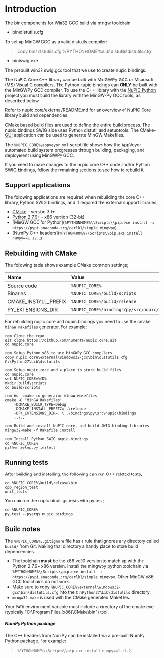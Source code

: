 # Introduction

The bin components for Win32 GCC build via mingw toolchain

- bin/distutils.cfg

 To set up MinGW GCC as a valid distutils compiler:

 > Copy bin/ distutils.cfg %PYTHONHOME%\Lib\distutils\distutils.cfg


- bin/swig.exe

 The prebuilt win32 swig.gcc tool that we use to create nupic bindings.


The NuPIC Core C++ library can be built with MinGWPy GCC or Microsoft (MS) Visual C compilers. The Python nupic.bindings can **ONLY** be built with the MinGWPy GCC compiler. To use the C++ library with the [NuPIC Python](https://github.com/numenta/nupic) project you must build the library with the MinGW-Py GCC tools, as described below.

Refer to nupic.core/external/README.md for an overview of NuPIC Core library build and dependencies.

CMake based build files are used to define the entire build process. The nupic.bindings SWIG side uses Python distutil and setuptools. The [CMake-GUI](http://www.cmake.org/) application _can_ be used to generate MinGW Makefiles.

The `%NUPIC_CORE%\appveyor.yml` script file shows how the AppVeyor automated build system progresses through building, packaging, and deployment using MinGWPy GCC.

If you need to make changes to the nupic.core C++ code and/or Python SWIG bindings, follow the remaining sections to see how to rebuild it.

## Support applications

The following applications are required when rebuilding the core C++ library, Python SWIG bindings, and if required the external support libraries;

- [CMake](http://www.cmake.org/) - version 3.1+
- [Python 2.7.9+](https://www.python.org/downloads/windows/) - x86 version (32-bit)
- [MinGW GCC for Python](`%PYTHONHOME%\\Scripts\\pip.exe install -i https://pypi.anaconda.org/carlkl/simple mingwpy`)
- [NumPy C++ headers](`%PYTHONHOME%\\Scripts\\pip.exe install numpy==1.12.1`)

## Rebuilding with CMake

The following table shows example CMake common settings;

<center>

| Name | Value |
|:---- |:----- |
| Source code | `%NUPIC_CORE%` |
| Binaries | `%NUPIC_CORE%/build/scripts` |
| CMAKE_INSTALL_PREFIX | `%NUPIC_CORE%/build/release` |
| PY_EXTENSIONS_DIR | `%NUPIC_CORE%/bindings/py/src/nupic/bindings` |

</center>

For rebuilding nupic.core and nupic.bindings you need to use the cmake `MinGW Makefiles` generator. For example;

```
rem Clone the repo
git clone https://github.com/numenta/nupic.core.git
cd nupic.core

rem Setup Python x86 to use MinGWPy GCC compilers
copy nupic.core\external\windows32-gcc\bin\distutils.cfg C:\Python27\Lib\distutils

rem Setup nupic.core and a place to store build files
cd nupic.core
set NUPIC_CORE=%CD%
mkdir build\scripts
cd build\scripts

rem Run cmake to generator MinGW Makefiles
cmake -G "MinGW Makefiles"
    -DCMAKE_BUILD_TYPE=Debug
    -DCMAKE_INSTALL_PREFIX=..\release
    -DPY_EXTENSIONS_DIR=..\..\bindings\py\src\nupic\bindings
    ..\..

rem Build and install NuPIC.core, and build SWIG binding libraries
mingw32-make -f Makefile install

rem Install Python SWIG nupic.bindings
cd %NUPIC_CORE%
python setup.py install
```

## Running tests

After building and installing, the following can run C++ related tests;

```
cd %NUPIC_CORE%\build\release\bin
cpp_region_test
unit_tests
```

You can run the nupic.bindings tests with py.test;

```
cd %NUPIC_CORE%
py.test --pyargs nupic.bindings
```

## Build notes

The `%NUPIC_CORE%\.gitignore` file has a rule that ignores any directory called `build/` from Git. Making that directory a handy place to store build dependencies.

* The toolchain __must__ be the x86 vc90 version to match up with the Python 2.7.9+ x86 version. Install the mingwpy python toolchain via
 `%PYTHONHOME%\\Scripts\\pip.exe install -i https://pypi.anaconda.org/carlkl/simple mingwpy`. Other MinGW x86 GCC toolchains do not work.
* Make sure to copy `%NUPIC_CORE%\external\windows32-gcc\bin\distutils.cfg` into the `C:\Python27\Lib\distutils` directory.
* `mingw32-make` is used with the CMake generated Makefiles.

Your `PATH` environment variable must include a directory of the cmake.exe (typically "C:\Program Files (x86)\CMake\bin") tool.


##### NumPy Python package

The C++ headers from NumPy can be installed via a pre-built NumPy Python package. For example:
> `%PYTHONHOME%\\Scripts\\pip.exe install numpy==1.11.2`.

